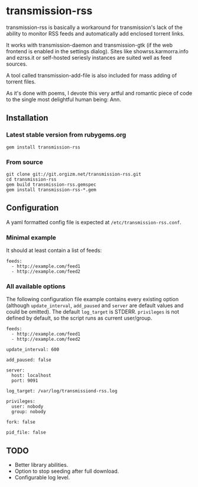 transmission-rss
================

transmission-rss is basically a workaround for transmission's lack of the
ability to monitor RSS feeds and automatically add enclosed torrent links.

It works with transmission-daemon and transmission-gtk (if the web frontend
is enabled in the settings dialog). Sites like showrss.karmorra.info and
ezrss.it or self-hosted seriesly instances are suited well as feed sources.

A tool called transmission-add-file is also included for mass adding of
torrent files.

As it's done with poems, I devote this very artful and romantic piece of
code to the single most delightful human being: Ann.

Installation
------------

### Latest stable version from rubygems.org

    gem install transmission-rss

### From source

    git clone git://git.orgizm.net/transmission-rss.git
    cd transmission-rss
    gem build transmission-rss.gemspec
    gem install transmission-rss-*.gem

Configuration
-------------

A yaml formatted config file is expected at `/etc/transmission-rss.conf`.

### Minimal example

It should at least contain a list of feeds:

    feeds:
      - http://example.com/feed1
      - http://example.com/feed2

### All available options

The following configuration file example contains every existing option
(although `update_interval`, `add_paused` and `server` are default values
and could be omitted). The default `log_target` is STDERR. `privileges` is
not defined by default, so the script runs as current user/group.

    feeds:
      - http://example.com/feed1
      - http://example.com/feed2

    update_interval: 600

    add_paused: false

    server:
      host: localhost
      port: 9091

    log_target: /var/log/transmissiond-rss.log

    privileges:
      user: nobody
      group: nobody

    fork: false

    pid_file: false

TODO
----

* Better library abilities.
* Option to stop seeding after full download.
* Configurable log level.
